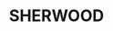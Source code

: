 ---
lastmod: '2025-04-06T06:05:20+00:00'
latitude: -28.4268064
layout: suburb
longitude: 152.7815971
postcode: '2474'
state: NSW
title: SHERWOOD
url: /nsw/sherwood/
---